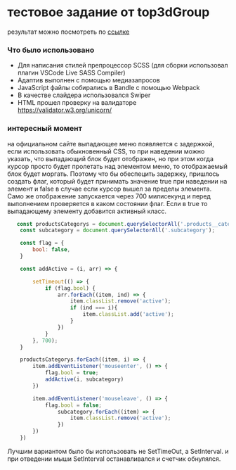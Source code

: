 # тестовое задание от top3dGroup

результат можно посмотреть по [ссылке](https://nardo88.github.io/top3dGroup/)

### Что было использовано

* Для написания стилей препроцессор SCSS (для сборки использовал плагин VSCode Live SASS Compiler)
* Адаптив выполнен с помощью медиазапросов
* JavaScript файлы собирались в Bandle c помощью Webpack
* В качестве слайдера использовался Swiper
* HTML прошел проверку на валидаторе https://validator.w3.org/unicorn/


### интересный момент

на официальном сайте выпадающее меню появляется с задержкой, если использовать обыкновенный CSS, то при наведении можно указать, что выпадающий блок будет отображен, но при этом когда курсор просто будет пролетать над элементом меню, то отображаемый блок будет моргать. Поэтому что бы обеспецить задержку, пришлось создать флаг, который будет принимать значение true при наведении на элемент и false в случае если курсор вышел за пределы элемента. Само же отображение запускается через 700 милисекунд и перед выполнением проверяется в каком состоянии флаг. Если в true то выпадающему элементу добавится активный класс.

```JavaScript
   const productsCategorys = document.querySelectorAll('.products__category');
    const subcategory = document.querySelectorAll('.subcategory');

    const flag = {
        bool: false,
    }

    const addActive = (i, arr) => {

        setTimeout(() => {
            if (flag.bool) {
                arr.forEach((item, ind) => {
                    item.classList.remove('active');
                    if (ind === i){
                        item.classList.add('active');
                    }
                })
            }
        }, 700);
    }

    productsCategorys.forEach((item, i) => {
        item.addEventListener('mouseenter', () => {
            flag.bool = true;
            addActive(i, subcategory)
        })

        item.addEventListener('mouseleave', () => {
            flag.bool = false;
                subcategory.forEach((item) => {
                    item.classList.remove('active');
                })
        })
    })
```

Лучшим вариантом было бы использовать не SetTimeOut, а SetInterval. и при отведении мыши SetInterval останавливался и счетчик обнулялся.
